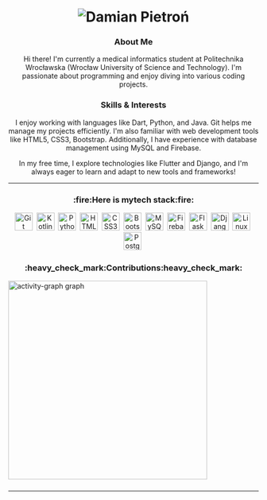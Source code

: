 <b><p align="center">
<h1 align="center">
  <img src="https://github.com/neuropython/neuropython/blob/main/damian.svg" alt="Damian Pietroń" />
</h1>
</p></b>


<h3 align="center">About Me</h3>

<p align="center">Hi there! I'm currently a medical informatics student at Politechnika Wrocławska (Wrocław University of Science and Technology). I'm passionate about programming and enjoy diving into various coding projects.</p>

<h3 align="center">Skills & Interests</h3>

<p align="center">I enjoy working with languages like Dart, Python, and Java. Git helps me manage my projects efficiently. I'm also familiar with web development tools like HTML5, CSS3, Bootstrap. Additionally, I have experience with database management using MySQL and Firebase.</p>

<p align="center">In my free time, I explore technologies like Flutter and Django, and I'm always eager to learn and adapt to new tools and frameworks!</p>


---------------------------    

<h3><b><p align = "center">:fire:Here is mytech stack:fire:</p></b></h3>

<p align="center">
  <a href="https://git-scm.com/" target="_blank" rel="noreferrer"><img src="https://raw.githubusercontent.com/danielcranney/readme-generator/main/public/icons/skills/git-colored.svg" width="36" height="36" alt="Git" /></a>&nbsp;
  <a href="https://kotlinlang.org/" target="_blank" rel="noreferrer"><img src="https://raw.githubusercontent.com/danielcranney/readme-generator/main/public/icons/skills/kotlin-colored.svg" width="36" height="36" alt="Kotlin" /></a>&nbsp;
  <a href="https://www.python.org/" target="_blank" rel="noreferrer"><img src="https://raw.githubusercontent.com/danielcranney/readme-generator/main/public/icons/skills/python-colored.svg" width="36" height="36" alt="Python" /></a>&nbsp;
  <a href="https://developer.mozilla.org/en-US/docs/Glossary/HTML5" target="_blank" rel="noreferrer"><img src="https://raw.githubusercontent.com/danielcranney/readme-generator/main/public/icons/skills/html5-colored.svg" width="36" height="36" alt="HTML5" /></a>&nbsp;
  <a href="https://www.w3.org/TR/CSS/#css" target="_blank" rel="noreferrer"><img src="https://raw.githubusercontent.com/danielcranney/readme-generator/main/public/icons/skills/css3-colored.svg" width="36" height="36" alt="CSS3" /></a>&nbsp;
  <a href="https://getbootstrap.com/" target="_blank" rel="noreferrer"><img src="https://raw.githubusercontent.com/danielcranney/readme-generator/main/public/icons/skills/bootstrap-colored.svg" width="36" height="36" alt="Bootstrap" /></a>&nbsp;
  <a href="https://www.mysql.com/" target="_blank" rel="noreferrer"><img src="https://raw.githubusercontent.com/danielcranney/readme-generator/main/public/icons/skills/mysql-colored.svg" width="36" height="36" alt="MySQL" /></a>&nbsp;
  <a href="https://firebase.google.com/" target="_blank" rel="noreferrer"><img src="https://raw.githubusercontent.com/danielcranney/readme-generator/main/public/icons/skills/firebase-colored.svg" width="36" height="36" alt="Firebase" /></a>&nbsp;
  <a href="https://flask.palletsprojects.com/en/2.0.x/" target="_blank" rel="noreferrer"><img src="https://raw.githubusercontent.com/danielcranney/readme-generator/main/public/icons/skills/flask-colored.svg" width="36" height="36" alt="Flask" /></a>&nbsp;
  <a href="https://www.djangoproject.com/" target="_blank" rel="noreferrer"><img src="https://raw.githubusercontent.com/danielcranney/readme-generator/main/public/icons/skills/django-colored.svg" width="36" height="36" alt="Django" /></a>&nbsp;
  <a href="https://www.linux.org" target="_blank" rel="noreferrer"><img src="https://raw.githubusercontent.com/danielcranney/readme-generator/main/public/icons/skills/linux-colored.svg" width="36" height="36" alt="Linux" /></a>&nbsp;
    <a href="https://www.postgresql.org.pl/" target="_blank" rel="noreferrer"><img src="https://raw.githubusercontent.com/danielcranney/readme-generator/main/public/icons/skills/postgresql-colored.svg" width="36" height="36" alt="Postgresql" /></a>&nbsp;
  
</p>


  <h3><b><p align = "center">:heavy_check_mark:Contributions:heavy_check_mark:</p></b></h3>
  
  <img src="https://github-readme-activity-graph.vercel.app/graph?username=neuropython&radius=10&theme=dark&area=true&order=5&custom_title=Statictics&hide_border=true&bg_color=0d1117&color=dddddd&line=dddddd&point=0d1117&area_color=dddddd" height="400" alt="activity-graph graph"  />
</div>

###

---------------------------    

<p align="center"></p>


